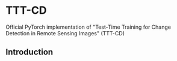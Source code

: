 # TTT-CD
Official PyTorch implementation of "Test-Time Training for Change Detection in Remote Sensing Images" (TTT-CD)

## Introduction
